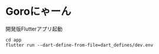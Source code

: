 # Goroにゃーん

開発版Flutterアプリ起動
```shell
cd app
flutter run --dart-define-from-file=dart_defines/dev.env
```
